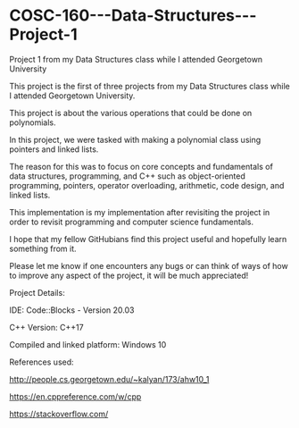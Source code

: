 # COSC-160---Data-Structures---Project-1
Project 1 from my Data Structures class while I attended Georgetown University

This project is the first of three projects from my Data Structures class while I attended Georgetown University.

This project is about the various operations that could be done on polynomials.

In this project, we were tasked with making a polynomial class using pointers and linked lists.

The reason for this was to focus on core concepts and fundamentals of data structures, programming, and C++ such as object-oriented programming, pointers, operator overloading, arithmetic, code design, and linked lists.

This implementation is my implementation after revisiting the project in order to revisit programming and computer science fundamentals.

I hope that my fellow GitHubians find this project useful and hopefully learn something from it.

Please let me know if one encounters any bugs or can think of ways of how to improve any aspect of the project, it will be much appreciated!

Project Details:

IDE: Code::Blocks - Version 20.03

C++ Version: C++17

Compiled and linked platform: Windows 10

References used: 

http://people.cs.georgetown.edu/~kalyan/173/ahw10_1

https://en.cppreference.com/w/cpp

https://stackoverflow.com/ 
